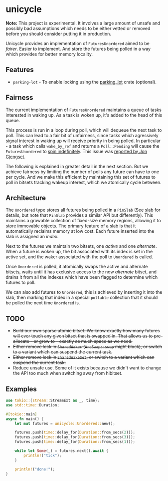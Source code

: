 # unicycle

**Note:** This project is experimental. It involves a large amount of unsafe
and possibly bad assumptions which needs to be either vetted or removed before
you should consider putting it in production.

Unicycle provides an implementation of `FuturesUnordered` aimed to be _fairer_.
Easier to implement. And store the futures being polled in a way which provides
for better memory locality.

## Features

* `parking-lot` - To enable locking using the [parking_lot] crate (optional).

[parking_lot]: https://crates.io/crates/parking_lot

## Fairness

The current implementation of `FuturesUnordered` maintains a queue of tasks
interested in waking up. As a task is woken up, it's added to the head of this
queue.

This process is run in a loop during poll, which will dequeue the next task to
poll. This can lead to a fair bit of unfairness, since tasks which agressively
signal interest in waking up will receive priority in being polled. In
particular - a task which calls `wake_by_ref` and returns a `Poll::Pending`
will cause the `FuturesUnordered` to [spin indefinitely]. This issue was
[reported by Jon Gjengset].

The following is explained in greater detail in the next section. But we achieve
fairness by limiting the number of polls any future can have to one per cycle.
And we make this efficient by maintaining this set of futures to poll in bitsets
tracking wakeup interest, which we atomically cycle between.

[spin indefinitely]: https://github.com/udoprog/unicycle/blob/master/tests/spinning_futures_unordered.rs
[reported by Jon Gjengset]: https://github.com/rust-lang/futures-rs/issues/2047

## Architecture

The `Unordered` type stores all futures being polled in a `PinSlab` (See [slab]
for details, but note that `PinSlab` provides a similar API but differently).
This maintains a growable collection of fixed-size memory regions, allowing it
to store immovable objects. The primary feature of a slab is that it
automatically reclaims memory at low cost. Each future inserted into the slab is
assigned an _index_.

Next to the futures we maintain two bitsets, one _active_ and one
_alternate_. When a future is woken up, the bit associated with its index is
set in the active set, and the waker associated with the poll to `Unordered`
is called.

Once `Unordered` is polled, it atomically swaps the active and alternate
bitsets, waits until it has exclusive access to the now _alternate_ bitset, and
drains it from all the indexes which have been flagged to determine which
futures to poll.

We can also add futures to `Unordered`, this is achieved by inserting it into
the slab, then marking that index in a special `pollable` collection that it
should be polled the next time `Unordered` is.

[slab]: https://github.com/carllerche/slab

## TODO

* ~~Build our own sparse atomic bitset. We know exactly how many futures will
  ever touch any given bitset that is swapped in. That allows us to
  pre-allocate - or grow to - exactly as much space as we need.~~
* ~~Either remove lock in `SharedWaker` (`ArcSwap::swap` might block), or switch
  to a variant which can suspend the current task.~~
* ~~Either remove lock in `SharedWakeSet`, or switch to a variant which can
  suspend the current task.~~
* Reduce unsafe use. Some of it exists because we didn't want to change the API
  too much when switching away from hibitset.

## Examples

```rust
use tokio::{stream::StreamExt as _, time};
use std::time::Duration;

#[tokio::main]
async fn main() {
    let mut futures = unicycle::Unordered::new();

    futures.push(time::delay_for(Duration::from_secs(2)));
    futures.push(time::delay_for(Duration::from_secs(3)));
    futures.push(time::delay_for(Duration::from_secs(1)));

    while let Some(_) = futures.next().await {
        println!("tick");
    }

    println!("done!");
}
```